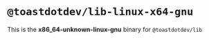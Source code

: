 # `@toastdotdev/lib-linux-x64-gnu`

This is the **x86_64-unknown-linux-gnu** binary for `@toastdotdev/lib`
